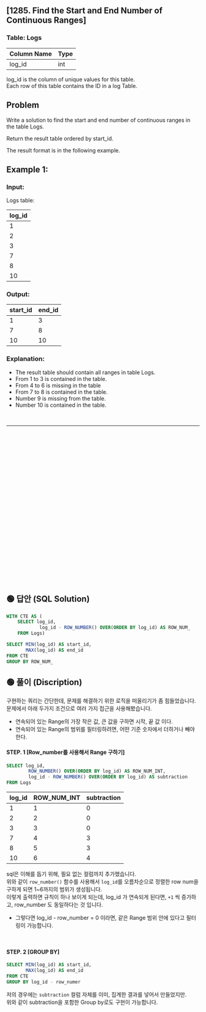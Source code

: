 ## [1285. Find the Start and End Number of Continuous Ranges]  


### Table: Logs


| Column Name   | Type    |
|---------------|---------|
| log_id        | int     |

log_id is the column of unique values for this table.  
Each row of this table contains the ID in a log Table.  
 
## Problem 

Write a solution to find the start and end number of continuous ranges in the table Logs.  

Return the result table ordered by start_id.  

The result format is in the following example.  

 

## Example 1:

### Input: 

Logs table:

| log_id     |
|------------|
| 1          |
| 2          |
| 3          |
| 7          |
| 8          |
| 10         |

### Output: 

| start_id   | end_id       |
|------------|--------------|
| 1          | 3            |
| 7          | 8            |
| 10         | 10           |

### Explanation: 

* The result table should contain all ranges in table Logs.
* From 1 to 3 is contained in the table.
* From 4 to 6 is missing in the table
* From 7 to 8 is contained in the table.
* Number 9 is missing from the table.
* Number 10 is contained in the table. 



<br/>

---

<br/>
<br/>
<br/>
<br/>
<br/>
<br/>
<br/>
<br/>
<br/>
<br/>
<br/>
<br/>
<br/>
<br/>
<br/>
<br/>
<br/>
<br/>
<br/>
<br/>
<br/>
<br/>
<br/>


## 🟢 답안 (SQL Solution)

```sql
WITH CTE AS (
    SELECT log_id, 
            log_id - ROW_NUMBER() OVER(ORDER BY log_id) AS ROW_NUM_
    FROM Logs)

SELECT MIN(log_id) AS start_id,
       MAX(log_id) AS end_id
FROM CTE
GROUP BY ROW_NUM_
```

## 🟢 풀이 (Discription)

구현하는 쿼리는 간단한데, 문제를 해결하기 위한 로직을 떠올리기가 좀 힘들었습니다.  
문제에서 아래 두가지 조건으로 여러 가지 접근을 사용해봤습니다.  

* 연속되어 있는 Range의 가장 작은 값, 큰 값을 구하면 시작, 끝 값 이다.  
* 연속되어 있는 Range의 범위를 필터링하려면, 어떤 기준 숫자에서 더하거나 빼야 한다.


#### STEP. 1 [Row_number를 사용해서 Range 구하기]

```sql
SELECT log_id, 
        ROW_NUMBER() OVER(ORDER BY log_id) AS ROW_NUM_INT,
        log_id - ROW_NUMBER() OVER(ORDER BY log_id) AS subtraction
FROM Logs
```

| log_id | ROW_NUM_INT | subtraction |
| ------ | ----------- | ----------- |
| 1      | 1           | 0           |
| 2      | 2           | 0           |
| 3      | 3           | 0           |
| 7      | 4           | 3           |
| 8      | 5           | 3           |
| 10     | 6           | 4           |

sql은 이해를 돕기 위해, 필요 없는 컬럼까지 추가했습니다.  
위와 같이 `row_number()` 함수를 사용해서 `log_id`를 오름차순으로 정렬한 row num을 구하게 되면 1~6까지의 범위가 생성됩니다.  
이렇게 출력하면 규칙이 하나 보이게 되는데, log_id 가 연속되게 된다면, `+1` 씩 증가하고, row_number 도 동일하다는 것 입니다.  

* 그렇다면 log_id - row_number = 0 이라면, 같은 Range 범위 안에 있다고 필터링이 가능합니다.  

<br/>

#### STEP. 2 [GROUP BY]

```sql
SELECT MIN(log_id) AS start_id,
       MAX(log_id) AS end_id
FROM CTE
GROUP BY log_id - row_numer
```

저의 경우에는 `subtraction` 컬럼 자체를 이미, 집계한 결과를 넣어서 만들었지만.  
위와 같이 subtraction을 포함한 Group by로도 구현이 가능합니다.  
